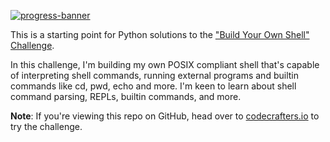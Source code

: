 [![progress-banner](https://backend.codecrafters.io/progress/shell/643a5e0b-9fcd-43fd-a099-8d4a637ae13b)](https://app.codecrafters.io/users/codecrafters-bot?r=2qF)

This is a starting point for Python solutions to the
["Build Your Own Shell" Challenge](https://app.codecrafters.io/courses/shell/overview).

In this challenge, I'm building my own POSIX compliant shell that's capable of
interpreting shell commands, running external programs and builtin commands like
cd, pwd, echo and more. I'm keen to learn about shell command parsing,
REPLs, builtin commands, and more.

**Note**: If you're viewing this repo on GitHub, head over to
[codecrafters.io](https://codecrafters.io) to try the challenge.


